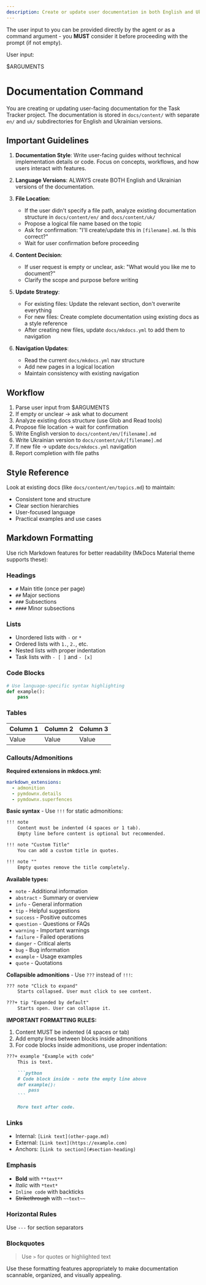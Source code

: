```yaml
---
description: Create or update user documentation in both English and Ukrainian.
---
```


The user input to you can be provided directly by the agent or as a command argument - you **MUST** consider it before proceeding with the prompt (if not empty).

User input:

$ARGUMENTS

# Documentation Command

You are creating or updating user-facing documentation for the Task Tracker project. The documentation is stored in `docs/content/` with separate `en/` and `uk/` subdirectories for English and Ukrainian versions.

## Important Guidelines

1. **Documentation Style**: Write user-facing guides without technical implementation details or code. Focus on concepts, workflows, and how users interact with features.

2. **Language Versions**: ALWAYS create BOTH English and Ukrainian versions of the documentation.

3. **File Location**:
   - If the user didn't specify a file path, analyze existing documentation structure in `docs/content/en/` and `docs/content/uk/`
   - Propose a logical file name based on the topic
   - Ask for confirmation: "I'll create/update this in `[filename].md`. Is this correct?"
   - Wait for user confirmation before proceeding

4. **Content Decision**:
   - If user request is empty or unclear, ask: "What would you like me to document?"
   - Clarify the scope and purpose before writing

5. **Update Strategy**:
   - For existing files: Update the relevant section, don't overwrite everything
   - For new files: Create complete documentation using existing docs as a style reference
   - After creating new files, update `docs/mkdocs.yml` to add them to navigation

6. **Navigation Updates**:
   - Read the current `docs/mkdocs.yml` nav structure
   - Add new pages in a logical location
   - Maintain consistency with existing navigation

## Workflow

1. Parse user input from $ARGUMENTS
2. If empty or unclear → ask what to document
3. Analyze existing docs structure (use Glob and Read tools)
4. Propose file location → wait for confirmation
5. Write English version to `docs/content/en/[filename].md`
6. Write Ukrainian version to `docs/content/uk/[filename].md`
7. If new file → update `docs/mkdocs.yml` navigation
8. Report completion with file paths

## Style Reference

Look at existing docs (like `docs/content/en/topics.md`) to maintain:
- Consistent tone and structure
- Clear section hierarchies
- User-focused language
- Practical examples and use cases

## Markdown Formatting

Use rich Markdown features for better readability (MkDocs Material theme supports these):

### Headings
- `#` Main title (once per page)
- `##` Major sections
- `###` Subsections
- `####` Minor subsections

### Lists
- Unordered lists with `-` or `*`
- Ordered lists with `1.`, `2.`, etc.
- Nested lists with proper indentation
- Task lists with `- [ ]` and `- [x]`

### Code Blocks
```python
# Use language-specific syntax highlighting
def example():
    pass
```

### Tables
| Column 1 | Column 2 | Column 3 |
|----------|----------|----------|
| Value    | Value    | Value    |

### Callouts/Admonitions

**Required extensions in mkdocs.yml:**
```yaml
markdown_extensions:
  - admonition
  - pymdownx.details
  - pymdownx.superfences
```

**Basic syntax** - Use `!!!` for static admonitions:

```markdown
!!! note
    Content must be indented (4 spaces or 1 tab).
    Empty line before content is optional but recommended.

!!! note "Custom Title"
    You can add a custom title in quotes.

!!! note ""
    Empty quotes remove the title completely.
```

**Available types:**
- `note` - Additional information
- `abstract` - Summary or overview
- `info` - General information
- `tip` - Helpful suggestions
- `success` - Positive outcomes
- `question` - Questions or FAQs
- `warning` - Important warnings
- `failure` - Failed operations
- `danger` - Critical alerts
- `bug` - Bug information
- `example` - Usage examples
- `quote` - Quotations

**Collapsible admonitions** - Use `???` instead of `!!!`:

```markdown
??? note "Click to expand"
    Starts collapsed. User must click to see content.

???+ tip "Expanded by default"
    Starts open. User can collapse it.
```

**IMPORTANT FORMATTING RULES:**
1. Content MUST be indented (4 spaces or tab)
2. Add empty lines between blocks inside admonitions
3. For code blocks inside admonitions, use proper indentation:

```markdown
???+ example "Example with code"
    This is text.

    ```python
    # Code block inside - note the empty line above
    def example():
        pass
    ```

    More text after code.
```

### Links
- Internal: `[Link text](other-page.md)`
- External: `[Link text](https://example.com)`
- Anchors: `[Link to section](#section-heading)`

### Emphasis
- **Bold** with `**text**`
- *Italic* with `*text*`
- `Inline code` with backticks
- ~~Strikethrough~~ with `~~text~~`

### Horizontal Rules
Use `---` for section separators

### Blockquotes
> Use `>` for quotes or highlighted text

Use these formatting features appropriately to make documentation scannable, organized, and visually appealing.